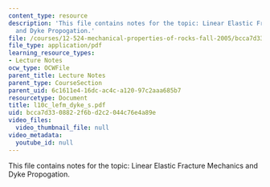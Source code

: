 ```yaml
---
content_type: resource
description: 'This file contains notes for the topic: Linear Elastic Fracture Mechanics
  and Dyke Propogation.'
file: /courses/12-524-mechanical-properties-of-rocks-fall-2005/bcca7d3308822f6bd2c2044c76e4a89e_l10c_lefm_dyke_s.pdf
file_type: application/pdf
learning_resource_types:
- Lecture Notes
ocw_type: OCWFile
parent_title: Lecture Notes
parent_type: CourseSection
parent_uid: 6c1611e4-16dc-ac4c-a120-97c2aaa685b7
resourcetype: Document
title: l10c_lefm_dyke_s.pdf
uid: bcca7d33-0882-2f6b-d2c2-044c76e4a89e
video_files:
  video_thumbnail_file: null
video_metadata:
  youtube_id: null
---
```

This file contains notes for the topic: Linear Elastic Fracture Mechanics and Dyke Propogation.

